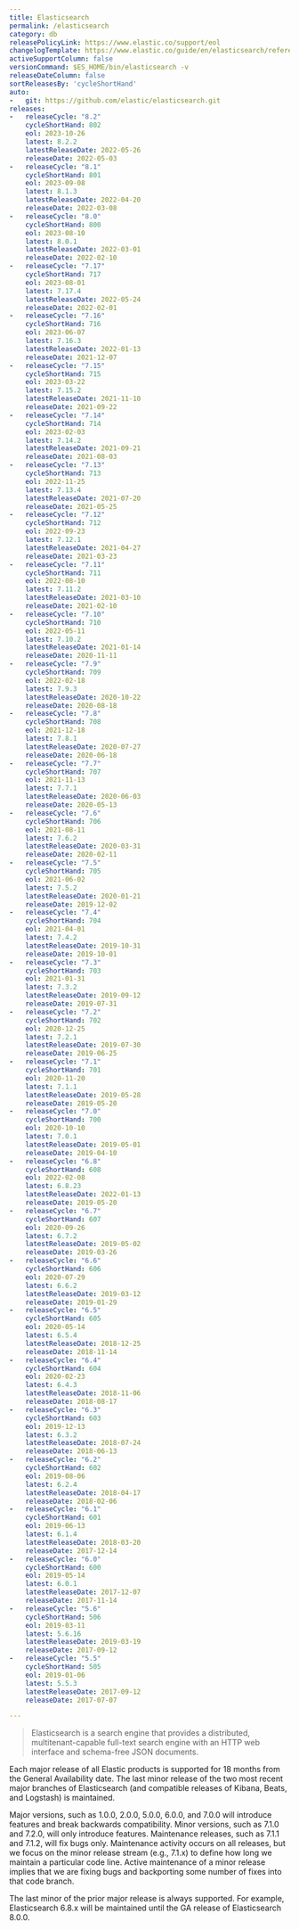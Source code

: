 ```yaml
---
title: Elasticsearch
permalink: /elasticsearch
category: db
releasePolicyLink: https://www.elastic.co/support/eol
changelogTemplate: https://www.elastic.co/guide/en/elasticsearch/reference/__RELEASE_CYCLE__/release-notes-__LATEST__.html
activeSupportColumn: false
versionCommand: $ES_HOME/bin/elasticsearch -v
releaseDateColumn: false
sortReleasesBy: 'cycleShortHand'
auto:
-   git: https://github.com/elastic/elasticsearch.git
releases:
-   releaseCycle: "8.2"
    cycleShortHand: 802
    eol: 2023-10-26
    latest: 8.2.2
    latestReleaseDate: 2022-05-26
    releaseDate: 2022-05-03
-   releaseCycle: "8.1"
    cycleShortHand: 801
    eol: 2023-09-08
    latest: 8.1.3
    latestReleaseDate: 2022-04-20
    releaseDate: 2022-03-08
-   releaseCycle: "8.0"
    cycleShortHand: 800
    eol: 2023-08-10
    latest: 8.0.1
    latestReleaseDate: 2022-03-01
    releaseDate: 2022-02-10
-   releaseCycle: "7.17"
    cycleShortHand: 717
    eol: 2023-08-01
    latest: 7.17.4
    latestReleaseDate: 2022-05-24
    releaseDate: 2022-02-01
-   releaseCycle: "7.16"
    cycleShortHand: 716
    eol: 2023-06-07
    latest: 7.16.3
    latestReleaseDate: 2022-01-13
    releaseDate: 2021-12-07
-   releaseCycle: "7.15"
    cycleShortHand: 715
    eol: 2023-03-22
    latest: 7.15.2
    latestReleaseDate: 2021-11-10
    releaseDate: 2021-09-22
-   releaseCycle: "7.14"
    cycleShortHand: 714
    eol: 2023-02-03
    latest: 7.14.2
    latestReleaseDate: 2021-09-21
    releaseDate: 2021-08-03
-   releaseCycle: "7.13"
    cycleShortHand: 713
    eol: 2022-11-25
    latest: 7.13.4
    latestReleaseDate: 2021-07-20
    releaseDate: 2021-05-25
-   releaseCycle: "7.12"
    cycleShortHand: 712
    eol: 2022-09-23
    latest: 7.12.1
    latestReleaseDate: 2021-04-27
    releaseDate: 2021-03-23
-   releaseCycle: "7.11"
    cycleShortHand: 711
    eol: 2022-08-10
    latest: 7.11.2
    latestReleaseDate: 2021-03-10
    releaseDate: 2021-02-10
-   releaseCycle: "7.10"
    cycleShortHand: 710
    eol: 2022-05-11
    latest: 7.10.2
    latestReleaseDate: 2021-01-14
    releaseDate: 2020-11-11
-   releaseCycle: "7.9"
    cycleShortHand: 709
    eol: 2022-02-18
    latest: 7.9.3
    latestReleaseDate: 2020-10-22
    releaseDate: 2020-08-18
-   releaseCycle: "7.8"
    cycleShortHand: 708
    eol: 2021-12-18
    latest: 7.8.1
    latestReleaseDate: 2020-07-27
    releaseDate: 2020-06-18
-   releaseCycle: "7.7"
    cycleShortHand: 707
    eol: 2021-11-13
    latest: 7.7.1
    latestReleaseDate: 2020-06-03
    releaseDate: 2020-05-13
-   releaseCycle: "7.6"
    cycleShortHand: 706
    eol: 2021-08-11
    latest: 7.6.2
    latestReleaseDate: 2020-03-31
    releaseDate: 2020-02-11
-   releaseCycle: "7.5"
    cycleShortHand: 705
    eol: 2021-06-02
    latest: 7.5.2
    latestReleaseDate: 2020-01-21
    releaseDate: 2019-12-02
-   releaseCycle: "7.4"
    cycleShortHand: 704
    eol: 2021-04-01
    latest: 7.4.2
    latestReleaseDate: 2019-10-31
    releaseDate: 2019-10-01
-   releaseCycle: "7.3"
    cycleShortHand: 703
    eol: 2021-01-31
    latest: 7.3.2
    latestReleaseDate: 2019-09-12
    releaseDate: 2019-07-31
-   releaseCycle: "7.2"
    cycleShortHand: 702
    eol: 2020-12-25
    latest: 7.2.1
    latestReleaseDate: 2019-07-30
    releaseDate: 2019-06-25
-   releaseCycle: "7.1"
    cycleShortHand: 701
    eol: 2020-11-20
    latest: 7.1.1
    latestReleaseDate: 2019-05-28
    releaseDate: 2019-05-20
-   releaseCycle: "7.0"
    cycleShortHand: 700
    eol: 2020-10-10
    latest: 7.0.1
    latestReleaseDate: 2019-05-01
    releaseDate: 2019-04-10
-   releaseCycle: "6.8"
    cycleShortHand: 608
    eol: 2022-02-08
    latest: 6.8.23
    latestReleaseDate: 2022-01-13
    releaseDate: 2019-05-20
-   releaseCycle: "6.7"
    cycleShortHand: 607
    eol: 2020-09-26
    latest: 6.7.2
    latestReleaseDate: 2019-05-02
    releaseDate: 2019-03-26
-   releaseCycle: "6.6"
    cycleShortHand: 606
    eol: 2020-07-29
    latest: 6.6.2
    latestReleaseDate: 2019-03-12
    releaseDate: 2019-01-29
-   releaseCycle: "6.5"
    cycleShortHand: 605
    eol: 2020-05-14
    latest: 6.5.4
    latestReleaseDate: 2018-12-25
    releaseDate: 2018-11-14
-   releaseCycle: "6.4"
    cycleShortHand: 604
    eol: 2020-02-23
    latest: 6.4.3
    latestReleaseDate: 2018-11-06
    releaseDate: 2018-08-17
-   releaseCycle: "6.3"
    cycleShortHand: 603
    eol: 2019-12-13
    latest: 6.3.2
    latestReleaseDate: 2018-07-24
    releaseDate: 2018-06-13
-   releaseCycle: "6.2"
    cycleShortHand: 602
    eol: 2019-08-06
    latest: 6.2.4
    latestReleaseDate: 2018-04-17
    releaseDate: 2018-02-06
-   releaseCycle: "6.1"
    cycleShortHand: 601
    eol: 2019-06-13
    latest: 6.1.4
    latestReleaseDate: 2018-03-20
    releaseDate: 2017-12-14
-   releaseCycle: "6.0"
    cycleShortHand: 600
    eol: 2019-05-14
    latest: 6.0.1
    latestReleaseDate: 2017-12-07
    releaseDate: 2017-11-14
-   releaseCycle: "5.6"
    cycleShortHand: 506
    eol: 2019-03-11
    latest: 5.6.16
    latestReleaseDate: 2019-03-19
    releaseDate: 2017-09-12
-   releaseCycle: "5.5"
    cycleShortHand: 505
    eol: 2019-01-06
    latest: 5.5.3
    latestReleaseDate: 2017-09-12
    releaseDate: 2017-07-07

---
```


> Elasticsearch is a search engine that provides a distributed, multitenant-capable full-text search engine with an HTTP web interface and schema-free JSON documents.

Each major release of all Elastic products is supported for 18 months from the General Availability date. The last minor release of the two most recent major branches of Elasticsearch (and compatible releases of Kibana, Beats, and Logstash) is maintained.

Major versions, such as 1.0.0, 2.0.0, 5.0.0, 6.0.0, and 7.0.0 will introduce features and break backwards compatibility. Minor versions, such as 7.1.0 and 7.2.0, will only introduce features. Maintenance releases, such as 7.1.1 and 7.1.2, will fix bugs only. Maintenance activity occurs on all releases, but we focus on the minor release stream (e.g., 7.1.x) to define how long we maintain a particular code line. Active maintenance of a minor release implies that we are fixing bugs and backporting some number of fixes into that code branch.

The last minor of the prior major release is always supported. For example, Elasticsearch 6.8.x will be maintained until the GA release of Elasticsearch 8.0.0.
